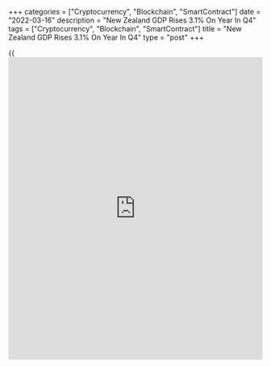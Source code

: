 +++
categories = ["Cryptocurrency", "Blockchain", "SmartContract"]
date = "2022-03-16"
description = "New Zealand GDP Rises 3.1% On Year In Q4"
tags = ["Cryptocurrency", "Blockchain", "SmartContract"]
title = "New Zealand GDP Rises 3.1% On Year In Q4"
type = "post"
+++

{{<iframe id="large-banner" src="https://www.bounty.group/#slide=5.0" width="100%" height="600" scrolling="no" style="border: 0px solid rgb(216, 221, 230); border-radius: 3px;">}}

New Zealand's gross domestic product expanded 3.1 percent on year in the
fourth quarter of 2021, Statistics New Zealand said on Thursday.

That missed expectations for an increase of 3.3 percent following the
0.3 percent contraction in the three months prior.

On a seasonally adjusted quarterly basis, GDP rose 3.0 percent - also
shy of forecasts for an expansion of 3.2 percent but up from the 3.7
percent contraction in the previous three months.

For all of 2021, GDP was up 5.6 percent.

For comments and feedback [contact](https://www.playgroundfx.com/contact/): editorial@rtt[news](https://www.letsplayfx.com/blog/forex-news-website/).com

[Economic News][1]

 **What parts of the world are seeing the best (and worst) economic
performances lately? Click[here][2] to check out our [Econ Scorecard][2]
and find out! See up-to-the-moment [ranking](https://www.playgroundfx.com/blog/crypto-exchange-ranking/)s for the best and worst
performers in [GDP][2], [unemployment rate][3], [inflation][4] and much
more.**

   1. www.rtt[news](https://www.letsplayfx.com/blog/forex-news-website/).com/Content/EconomicNews.aspx
   2. www.rtt[news](https://www.letsplayfx.com/blog/forex-news-website/).com/economic-scorecard/world-rank/GDP/highest-performance.aspx
   3. www.rtt[news](https://www.letsplayfx.com/blog/forex-news-website/).com/economic-scorecard/world-rank/unemployment-rate/lowest-performance.aspx
   4. www.rtt[news](https://www.letsplayfx.com/blog/forex-news-website/).com/economic-scorecard/world-rank/CPI/highest-performance.aspx